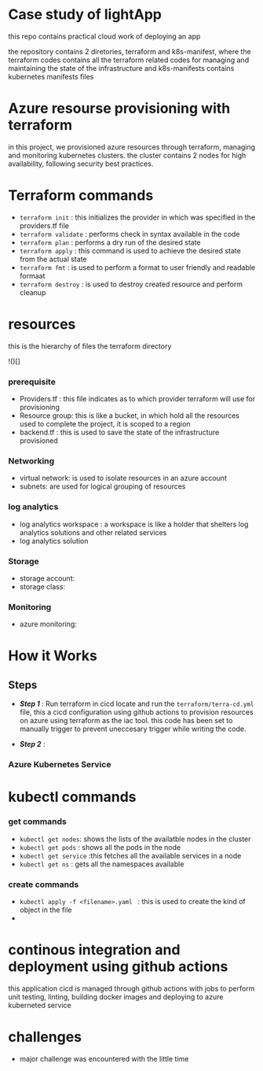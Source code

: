 # Case study of lightApp

this repo contains practical cloud work of deploying an app 

the repository contains 2 diretories, terraform and k8s-manifest, where the terraform codes contains all the terraform 
related codes for managing and maintaining the state of the infrastructure and k8s-manifests contains kubernetes
manifests files

# Azure resourse provisioning with terraform
in this project, we provisioned azure resources through terraform, managing and monitoring kubernetes clusters.
the cluster contains 2 nodes for high availability, following security best practices.


# Terraform commands
- `terraform init` : this initializes the provider in which was specified in the providers.tf file
- `terraform validate` : performs check in syntax available in the code
- `terraform plan` : performs a dry run of the desired state
- `terraform apply` : this command is used to achieve the desired state from the actual state
- `terraform fmt` : is used to perform a format to user friendly and readable formaat
- `terraform destroy` : is used to destroy created resource and perform cleanup

# resources
this is the hierarchy of files the terraform directory


!()[]

### prerequisite
- Providers.tf : this file indicates as to which provider terraform will use for provisioning
- Resource group: this is like a bucket, in which hold all the resources used to complete the project, it is scoped to a region
- backend.tf : this is used to save the state of the infrastructure provisioned

### Networking

- virtual network: is used to isolate resources in an azure account
- subnets: are used for logical grouping of resources

### log analytics
- log analytics workspace : a workspace is like a holder that shelters log analytics solutions and other related services
- log analytics solution

### Storage 
- storage account:
- storage class:

### Monitoring
- azure monitoring:

# How it Works
## Steps
- ***Step 1*** : Run terraform in cicd
  locate and run the `terraform/terra-cd.yml` file, this a cicd configuration using
  github actions to provision resources on azure using terraform as the iac tool.
  this code has been set to manually trigger to prevent uneccesary trigger while writing the code.

- ***Step 2*** : 

### Azure Kubernetes Service






# kubectl commands
### get commands
- `kubectl get nodes`: shows the lists of the availatble nodes in the cluster
- `kubectl get pods` : shows all the pods in the node
- `kubectl get service` :this fetches all the available services in a node
- `kubectl get ns` : gets all the namespaces available

### create commands
- `kubectl apply -f <filename>.yaml ` : this is used to create the kind of object in the file
- 





# continous integration and deployment using github actions
this application cicd is managed through github actions with jobs to perform unit testing,
linting, building docker images and deploying to azure kuberneted service


# challenges
- major challenge was encountered with the little time

